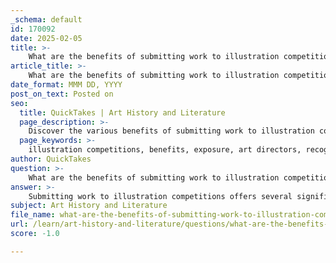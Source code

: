 ```yaml
---
_schema: default
id: 170092
date: 2025-02-05
title: >-
    What are the benefits of submitting work to illustration competitions?
article_title: >-
    What are the benefits of submitting work to illustration competitions?
date_format: MMM DD, YYYY
post_on_text: Posted on
seo:
  title: QuickTakes | Art History and Literature
  page_description: >-
    Discover the various benefits of submitting work to illustration competitions, including exposure to art directors, enhanced credibility, publication opportunities, networking, valuable feedback, portfolio building, and motivation for creative growth.
  page_keywords: >-
    illustration competitions, benefits, exposure, art directors, recognition, credibility, publication opportunities, networking, feedback, portfolio, motivation, inspiration
author: QuickTakes
question: >-
    What are the benefits of submitting work to illustration competitions?
answer: >-
    Submitting work to illustration competitions offers several significant benefits for illustrators looking to enhance their careers and visibility in the industry:\n\n1. **Exposure to Art Directors**: Competitions provide a platform for illustrators to showcase their work to art directors who are often involved in the judging process. This exposure can lead to potential job opportunities and collaborations, as art directors may take notice of talented artists whose work resonates with them.\n\n2. **Recognition and Credibility**: Winning or being featured in a competition can significantly enhance an illustrator's credibility. Recognition from reputable competitions, such as the American Illustration competition, can serve as a powerful endorsement of an artist's skills and creativity, making them more attractive to potential clients.\n\n3. **Opportunities for Publication**: Many illustration competitions offer the chance for winning works to be published in annuals or other promotional materials. For instance, inclusion in the American Illustration annual book can provide lasting visibility and serve as a portfolio piece that showcases an illustrator's best work.\n\n4. **Networking Opportunities**: Participating in competitions can also facilitate networking with other illustrators and industry professionals. Engaging with fellow participants can lead to valuable connections, collaborations, and support within the illustration community.\n\n5. **Feedback and Growth**: Some competitions provide feedback from judges, which can be invaluable for an illustrator's growth. Constructive criticism can help artists refine their skills and understand what resonates with audiences and industry professionals.\n\n6. **Building a Portfolio**: Competitions can serve as a way to curate and build a strong portfolio. Submitting work to competitions encourages illustrators to create high-quality pieces that reflect their best abilities, which can then be showcased in their portfolios.\n\n7. **Motivation and Inspiration**: The competitive nature of these events can motivate illustrators to push their creative boundaries and explore new ideas. The desire to stand out among peers can lead to innovative work and personal growth.\n\nIn summary, participating in illustration competitions can be a strategic move for illustrators seeking to elevate their careers, gain recognition, and connect with the broader illustration community.
subject: Art History and Literature
file_name: what-are-the-benefits-of-submitting-work-to-illustration-competitions.md
url: /learn/art-history-and-literature/questions/what-are-the-benefits-of-submitting-work-to-illustration-competitions
score: -1.0

---
```


&nbsp;
